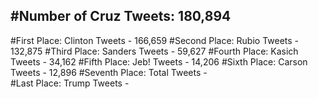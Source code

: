 #Number of Cruz Tweets: 180,894
---
#First Place: Clinton Tweets - 166,659
#Second Place: Rubio Tweets - 132,875
#Third Place: Sanders Tweets - 59,627
#Fourth Place: Kasich Tweets - 34,162
#Fifth Place: Jeb! Tweets - 14,206
#Sixth Place: Carson Tweets - 12,896
#Seventh Place: Total Tweets -  
#Last Place: Trump Tweets - 
